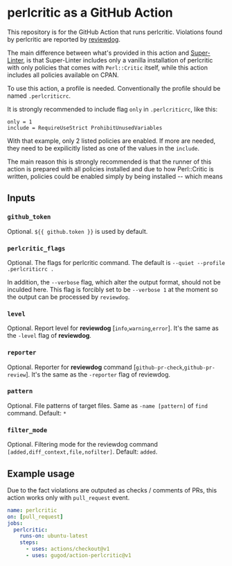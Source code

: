 # perlcritic as a GitHub Action

This repository is for the GitHub Action that runs perlcritic. Violations found by perlcritic are reported by [reviewdog](https://github.com/reviewdog/reviewdog).

The main difference between what's provided in this action and
[Super-Linter](https://github.com/marketplace/actions/super-linter),
is that Super-Linter includes only a vanilla installation of
perlcritic with only policies that comes with `Perl::Critic` itself,
while this action includes all policies available on CPAN.

To use this action, a profile is needed. Conventionally the profile should
be named `.perlcriticrc`.

It is strongly recommended to include flag `only` in `.perlcriticrc`, like this:

```
only = 1
include = RequireUseStrict ProhibitUnusedVariables
```

With that example, only 2 listed policies are enabled. If more are needed,
they need to be expilicitly listed as one of the values in the `include`.

The main reason this is strongly recommended is that the runner of
this action is prepared with all policies installed and due to how
Perl::Critic is written, policies could be enabled simply by being
installed -- which means 

## Inputs

### `github_token`

Optional. `${{ github.token }}` is used by default.

### `perlcritic_flags`

Optional. The flags for perlcritic command. The default is `--quiet --profile .perlcriticrc .`

In addition, the `--verbose` flag, which alter the output format, should not be inculded here. This flag is forcibly set to be `--verbose 1` at the moment  so the output can be processed by `reviewdog`.

### `level`

Optional. Report level for **reviewdog** [`info`,`warning`,`error`].
It's the same as the `-level` flag of **reviewdog**.

### `reporter`

Optional. Reporter for **reviewdog** command [`github-pr-check`,`github-pr-review`].
It's the same as the `-reporter` flag of reviewdog.

### `pattern`

Optional. File patterns of target files. Same as `-name [pattern]` of `find` command. Default: `*`

### `filter_mode`

Optional. Filtering mode for the reviewdog command `[added,diff_context,file,nofilter]`. Default: `added`.

## Example usage

Due to the fact violations are outputed as checks / comments of PRs,
this action works only with `pull_request` event.

```yml
name: perlcritic
on: [pull_request]
jobs:
  perlcritic:
    runs-on: ubuntu-latest
    steps:
      - uses: actions/checkout@v1
      - uses: gugod/action-perlcritic@v1
```
